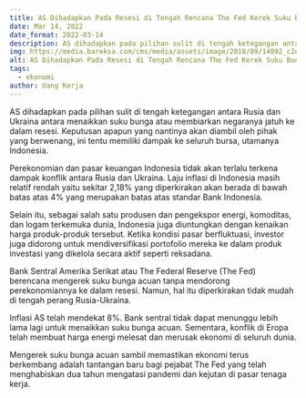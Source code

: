 ```yaml
---
title: AS Dihadapkan Pada Resesi di Tengah Rencana The Fed Kerek Suku Bunga
date: Mar 14, 2022
date_format: 2022-03-14
description: AS dihadapkan pada pilihan sulit di tengah ketegangan antara Rusia dan Ukraina antara menaikkan suku bunga atau membiarkan negaranya jatuh ke dalam resesi. Keputusan apapun yang nantinya akan diambil oleh pihak yang berwenang, ini tentu memiliki dampak ke seluruh bursa, utamanya Indonesia.
img: https://media.bareksa.com/cms/media/assets/image/2018/09/14092_c2e40fd3d42019604d79e4119a86c6d9.jpg
alt: AS Dihadapkan Pada Resesi di Tengah Rencana The Fed Kerek Suku Bunga
tags: 
  - ekonomi
author: Uang Kerja
---
```

<div class="text-justify grid gap-4">
  <p>AS dihadapkan pada pilihan sulit di tengah ketegangan antara Rusia dan Ukraina antara menaikkan suku bunga atau membiarkan negaranya jatuh ke dalam resesi. Keputusan apapun yang nantinya akan diambil oleh pihak yang berwenang, ini tentu memiliki dampak ke seluruh bursa, utamanya Indonesia.</p>
  <p>Perekonomian dan pasar keuangan Indonesia tidak akan terlalu terkena dampak konflik antara Rusia dan Ukraina. Laju inflasi di Indonesia  masih relatif rendah yaitu sekitar 2,18% yang diperkirakan akan berada di bawah batas atas 4% yang merupakan batas atas standar Bank Indonesia.</p>
  <p>Selain itu, sebagai salah satu produsen dan pengekspor energi, komoditas, dan logam terkemuka  dunia, Indonesia juga diuntungkan dengan kenaikan harga produk-produk tersebut. Ketika kondisi pasar berfluktuasi, investor juga didorong untuk mendiversifikasi portofolio mereka ke dalam produk investasi yang dikelola secara aktif seperti reksadana.</p>
  <p>Bank Sentral Amerika Serikat atau The Federal Reserve (The Fed) berencana mengerek suku bunga acuan tanpa mendorong perekonomiannya ke dalam resesi. Namun, hal itu diperkirakan tidak mudah di tengah perang Rusia-Ukraina.</p>
  <p>Inflasi AS telah mendekat 8%. Bank sentral tidak dapat menunggu lebih lama lagi untuk menaikkan suku bunga acuan. Sementara, konflik di Eropa telah membuat harga energi melesat dan merusak ekonomi di seluruh dunia.</p>
  <p>Mengerek suku bunga acuan sambil memastikan ekonomi terus berkembang adalah tantangan baru bagi pejabat The Fed yang telah menghabiskan dua tahun mengatasi pandemi dan kejutan di pasar tenaga kerja.</p>
</div>
